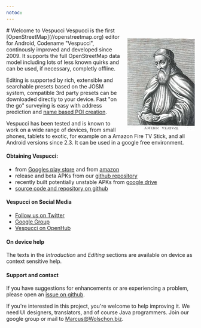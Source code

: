 ```yaml
---
notoc:
---
```


<img src="180px-Amerigo_Vespucci.jpg" style="padding-top:30px;padding-left:20px;float:right">
# Welcome to Vespucci 
Vespucci is the first [OpenStreetMap](//openstreetmap.org) editor for Android, Codename "Vespucci", continously improved and developed since 2009. It supports the full OpenStreetMap data model including lots of less known quirks and can be used, if necessary, completly offline. 

Editing is supported by  rich, extensible and searchable presets based on the JOSM system, compatible 3rd party presets can be downloaded directly to your device. Fast "on the go" surveying is easy with address prediction and [name based POI creation](markdown/tutorials/name_suggestions.md).

Vespucci has been tested and is known to work on a wide range of devices, from small phones, tablets to exotic, for example on a Amazon Fire TV Stick, and all Android versions since 2.3. It can be used in a google free environment.

#### Obtaining Vespucci:

 * from [Googles play store](https://play.google.com/store/apps/details?id=de.blau.android) and from [amazon](http://www.amazon.com/Simon-Poole-vespucci/dp/B00P71C3AW/ref=sr_1_1?s=mobile-apps&ie=UTF8&qid=1447617332&sr=1-1&keywords=vespucci)
 * release and beta APKs from our [github repository](https://github.com/MarcusWolschon/osmeditor4android/releases)
 * recently built potentially unstable APKs from [google drive](https://drive.google.com/drive/folders/0B9pKLmh8s1h8bFI5bGd4VnhYWkk)
 * [source code and repository on github](https://github.com/MarcusWolschon/osmeditor4android)

#### Vespucci on Social Media

 * [Follow us on Twitter](https://twitter.com/vespucci_editor)
 * [Google Group](https://groups.google.com/forum/#!forum/osmeditor4android)
 * [Vespucci on OpenHub](https://www.openhub.net/p/osmeditor4android)

#### On device help

The texts in the _Introduction_ and _Editing_ sections are available on device as context sensitive help.

#### Support and contact

If you have suggestions for enhancements or are experiencing a problem, please open an [issue on github](https://github.com/MarcusWolschon/osmeditor4android/issues).

If you're interested in this project, you're welcome to help improving it. We need UI designers, translators, and of course Java programmers. Join our google group or mail to Marcus@Wolschon.biz.

